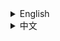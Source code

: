 <details>
<summary>English</summary>

# Sound By Sound Slowly

An AI-powered WeChat Mini Program for daily sign-in, pronunciation practice, and evaluation—featuring Pinyin & IPA conversion, tone analysis, and personalized tips driven by OpenRouter GPT-4o-mini.

## Features

- **Daily Sign-In**: Track learning streaks, total days, and monthly progress with a calendar view.
- **Pinyin Conversion**: Convert any text to Pinyin with tone marks (AI-generated or local fallback).
- **IPA Transcription**: Generate IPA for Chinese, English, or mixed text (AI-powered or fallback).
- **Tone Distribution**: Analyze character tone counts via AI or local logic, display percentages.
- **Pronunciation Tips**: Receive 5 concise, targeted pronunciation tips from GPT-4o-mini.
- **Audio Recording**: Record your voice (up to 60s), visualize duration, and playback.
- **Pronunciation Evaluation**: View spectrogram, score, feedback, and AI-generated improvement suggestions.
- **Settings**: Configure API keys (OpenRouter, iFly, FaceFusion) and upload a profile avatar.

## Prerequisites

- **WeChat Developer Tools**: for previewing & debugging the Mini Program.
- **Node.js & npm**: to install and deploy any cloud functions.
- **OpenRouter API Key**: required for AI-powered Pinyin, IPA, tone distribution, and tips.

## Setup

1. **Clone the repo**
   ```bash
   git clone <repository-url>
   cd <repo-root>
   ```

2. **Deploy cloud functions** (if using `processInput` or other serverless code):
   ```bash
   cd cloudfunctions/processInput
   npm install
   # Use WeChat CLI or Developer Tools to deploy this function
   ```

3. **Open the Mini Program**
   - Launch WeChat Developer Tools.
   - Open the `miniprogram/` directory as your project.

4. **Enter API Keys**
   - Run the app, navigate to **Settings**.
   - Paste your **OpenRouter** API key under "Large Language Model API Key."
   - (Optional) Enter iFly and FaceFusion keys for evaluation & lip simulation.

5. **Preview & Test**
   - Use the **Home** tab to sign in and track progress.
   - Go to **Learning**: enter text → view AI-powered Pinyin, IPA, tone stats, and tips.
   - Tap "Start Practice" to record your voice, then see evaluation details.

## Usage Guide

### Home
- **Sign In Today**: Tap to record your learning day.
- **Calendar**: Swipe months to track past activity.
- **Start Learning**: Jump to the AI pronunciation feature.

### Learning
1. **Enter Text**: Chinese, English, or mixed.
2. **Get Pronunciation**: AI calls deliver Pinyin, IPA, and tone distribution.
3. **Tips**: Five actionable tips for improving your pronunciation.
4. **Practice**: Record audio for evaluation.

### Evaluation
- **Playback**: Listen to your recording.
- **Spectrogram**: Visualize frequency over time.
- **Score & Feedback**: View quantitative score and AI suggestions.
- **Re-record**: Try again to improve your score.

### Settings
- **API Keys**: Manage your OpenRouter, iFly, and FaceFusion keys.
- **Avatar**: Upload or change your profile picture for lip simulation.

## Folder Structure

```
<repo-root>/
├── miniprogram/             # Main Mini Program code
│   ├── pages/               # Pages: index, learning, evaluation, settings
│   ├── utils/               # Core logic: pronunciation, pinyin, recording, loader
│   ├── components/          # Reusable UI: navigation-bar
│   ├── static/images/       # Icons & demos
│   ├── app.json             # Page & tabBar configuration
│   ├── app.js               # Cloud init & global data
│   └── app.wxss             # Global styles
├── cloudfunctions/          # WeChat cloud functions (e.g. processInput)
├── README.md                # This documentation
└── uploadCloudFunction.sh   # Helper script for cloud function deployment
```

## License

This project is licensed under the Apache License 2.0. See [LICENSE](LICENSE) for details.

</details>

<details>
<summary>中文</summary>

# 声声慢

一款 AI 驱动的微信小程序，用于每日签到、发音练习与评测——支持拼音和 IPA 转换、声调分析，以及基于 OpenRouter GPT-4o-mini 的个性化提示。

## 功能列表

- **每日签到**：通过日历视图记录学习连续天数、总学习天数和本月进度。
- **拼音转换**：将任意文本转换为带声调符号的拼音（AI 生成或本地回退）。
- **国际音标**：生成中文、英文或混合文本的 IPA（AI 驱动或本地回退）。
- **声调分布**：通过 AI 或本地逻辑分析汉字声调分布并展示百分比。
- **发音提示**：从 GPT-4o-mini 获取 5 条简洁、针对性的发音建议。
- **音频录制**：录制您的语音（最长 60 秒），显示时长并播放。
- **发音评测**：查看声谱图、得分、反馈以及 AI 生成的改进建议。
- **设置**：配置 API 密钥（OpenRouter、iFly、FaceFusion）并上传个人头像。

## 环境准备

- **微信开发者工具**：预览和调试小程序。
- **Node.js & npm**：安装并部署云函数。
- **OpenRouter API Key**：用于 AI 驱动的拼音、IPA、声调分布和发音提示。

## 安装与运行

1. **克隆仓库**
   ```bash
   git clone <repository-url>
   cd <repo-root>
   ```

2. **部署云函数**（如果使用 `processInput` 或其他无服务器代码）：
   ```bash
   cd cloudfunctions/processInput
   npm install
   # 在微信开发者工具或 CLI 中部署此函数
   ```

3. **打开小程序**
   - 启动微信开发者工具。
   - 选择 `miniprogram/` 目录作为项目。

4. **填写 API 密钥**
   - 运行小程序，进入 **设置** 页面。
   - 在"LLM API Key"一栏粘贴您的 **OpenRouter** API 密钥。
   - （可选）填写 iFly 和 FaceFusion 密钥以启用评测与口型模拟。

5. **预览与测试**
   - 在 **首页** 进行签到，查看学习进度。
   - 进入 **学习**：输入文本 → 获取 AI 驱动的拼音、IPA、声调分布及发音提示。
   - 点击 "开始练习" 录制语音，然后查看评测结果。

## 使用指南

### 首页
- **今日签到**：点击记录学习天数。
- **日历**：滑动月份查看历史记录。
- **开始学习**：跳转至 AI 发音功能。

### 学习
1. **输入文本**：支持中文、英文或混合。
2. **获取发音**：AI 调用返回拼音、IPA 和声调分布。
3. **发音提示**：查看 5 条可操作的发音建议。
4. **练习**：录制语音进行评测。

### 评测
- **播放录音**：听取录音回放。
- **声谱图**：可视化频谱。
- **得分与反馈**：查看评分及 AI 建议。
- **重新录制**：改进发音后再次录制。

### 设置
- **API 密钥**：管理 OpenRouter、iFly 和 FaceFusion 密钥。
- **头像**：上传或更换个人头像以进行口型模拟。

## 目录结构

```
<repo-root>/
├── miniprogram/             # 小程序主体代码
│   ├── pages/               # 页面：index, learning, evaluation, settings
│   ├── utils/               # 核心逻辑：发音、拼音、录音、库加载
│   ├── components/          # 可复用组件：navigation-bar
│   ├── static/images/       # 图标 & 演示
│   ├── app.json             # 页面 & 选项卡配置
│   ├── app.js               # 云环境初始化 & 全局数据
│   └── app.wxss             # 全局样式
├── cloudfunctions/          # 云函数（如 processInput）
├── README.md                # 本文档
└── uploadCloudFunction.sh   # 云函数部署脚本
```

## 许可证

本项目基于 Apache 2.0 许可证开放。详情请参见 [LICENSE](LICENSE)。

</details> 
